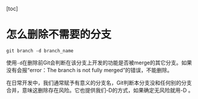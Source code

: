 [toc]

# 怎么删除不需要的分支

`git branch -d branch_name`

使用`-d`在删除前Git会判断在该分支上开发的功能是否被merge的其它分支。如果没有会报“error：The branch is not fully merged”的错误，不能删除。

在日常开发中，我们通常赋予有意义的分支名，Git判断本分支没和任何别的分支合并，意味这删除存在风险。它也提供我们-D的方式，如果确定无风险就用-D 。
